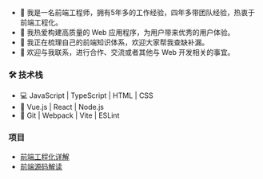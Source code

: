- 💼 我是一名前端工程师，拥有5年多的工作经验，四年多带团队经验，热衷于前端工程化。
- 🚀 我热爱构建高质量的 Web 应用程序，为用户带来优秀的用户体验。
- 🌱 我正在梳理自己的前端知识体系，欢迎大家帮我查缺补漏。
- 💬 欢迎与我联系，进行合作、交流或者其他与 Web 开发相关的事宜。

### 🛠️ 技术栈
- 💻 JavaScript | TypeScript | HTML | CSS
- 🚀 Vue.js | React | Node.js 
- 🔧 Git | Webpack | Vite | ESLint

### 项目
- [前端工程化详解](https://github.com/CrayonPig/front-end-guide)
- [前端源码解读](https://github.com/CrayonPig/originCodeCommit)
